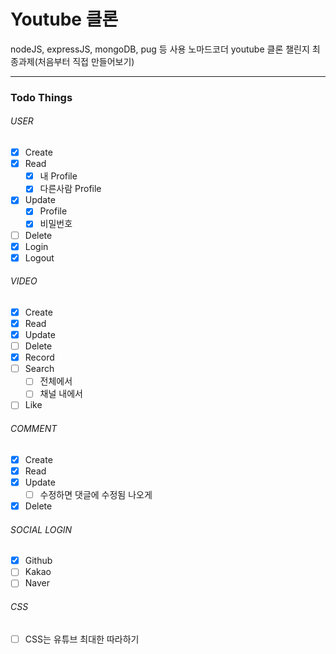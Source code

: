 # Youtube 클론

nodeJS, expressJS, mongoDB, pug 등 사용
노마드코더 youtube 클론 챌린지 최종과제(처음부터 직접 만들어보기)

---

### Todo Things

###### USER

- [x] Create
- [x] Read
  - [x] 내 Profile
  - [x] 다른사람 Profile
- [x] Update
  - [x] Profile
  - [x] 비밀번호
- [ ] Delete
- [x] Login
- [x] Logout

###### VIDEO

- [x] Create
- [x] Read
- [x] Update
- [ ] Delete
- [x] Record
- [ ] Search
  - [ ] 전체에서
  - [ ] 채널 내에서
- [ ] Like

###### COMMENT

- [x] Create
- [x] Read
- [x] Update
  - [ ] 수정하면 댓글에 수정됨 나오게
- [x] Delete

###### SOCIAL LOGIN

- [x] Github
- [ ] Kakao
- [ ] Naver

###### CSS

- [ ] CSS는 유튜브 최대한 따라하기
